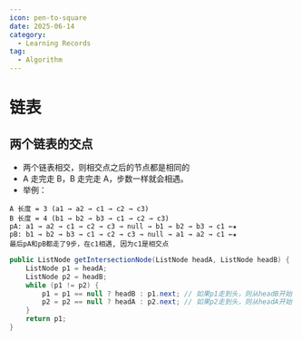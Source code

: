 ```yaml
---
icon: pen-to-square
date: 2025-06-14
category:
  - Learning Records
tag:
  - Algorithm
---
```

# 链表

## 两个链表的交点
- 两个链表相交，则相交点之后的节点都是相同的
- A 走完走 B，B 走完走 A，步数一样就会相遇。
- 举例：
```
A 长度 = 3 (a1 → a2 → c1 → c2 → c3)
B 长度 = 4 (b1 → b2 → b3 → c1 → c2 → c3)
pA: a1 → a2 → c1 → c2 → c3 → null → b1 → b2 → b3 → c1 ←★
pB: b1 → b2 → b3 → c1 → c2 → c3 → null → a1 → a2 → c1 ←★
最后pA和pB都走了9步，在c1相遇, 因为c1是相交点
```
```java
public ListNode getIntersectionNode(ListNode headA, ListNode headB) {
    ListNode p1 = headA;
    ListNode p2 = headB;
    while (p1 != p2) {
        p1 = p1 == null ? headB : p1.next; // 如果p1走到头，则从headB开始
        p2 = p2 == null ? headA : p2.next; // 如果p2走到头，则从headA开始
    }
    return p1;
}
```